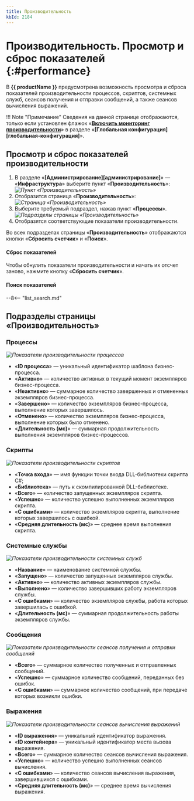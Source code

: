 ```yaml
---
title: Производительность
kbId: 2184
---
```

# Производительность. Просмотр и сброс показателей {:#performance}

В **{{ productName }}** предусмотрена возможность просмотра и сброса показателей производительности процессов, скриптов, системных служб, сеансов получения и отправки сообщений, а также сеансов вычисления выражений.

!!! Note "Примечание"
    Сведения на данной странице отображаются, только если установлен флажок «**[Включить мониторинг производительности](global_configuration.md#включить-мониторинг-производительности)**» в разделе «**[Глобальная конфигурация][глобальная-конфигурация]**».


## Просмотр и сброс показателей производительности

1. В разделе «**[Администрирование][администрирование]**» — «**Инфраструктура**» выберите пункт «**Производительность**»:
*![Пункт «Производительность»](performance.png)*
2. Отобразится страница «**Производительность**»:
*![Страница «Производительность»](performance_page.png)*
3. Выберите требуемый подраздел, нажав пункт «**Процессы**».
*![Подразделы страницы «Производительность»](performance_view_selection.png)*
4. Отобразятся соответствующие показатели производительности.

Во всех подразделах страницы «**Производительность**» отображаются кнопки «**Сбросить счетчик**» и «**Поиск**».

#### Сброс показателей

Чтобы обнулить показатели производительности и начать их отсчет заново, нажмите кнопку «**Сбросить счетчик**».

#### Поиск показателей

--8<-- "list_search.md"

## Подразделы страницы «Производительность»

### Процессы

*![Показатели производительности процессов](performance_processes.png)*

* «**ID процесса**» — уникальный идентификатор шаблона бизнес-процесса.
* «**Активно**» — количество активных в текущий момент экземпляров бизнес-процесса.
* «**Неактивно**» — суммарное количество завершенных и отмененных экземпляров бизнес-процесса.
* «**Завершено**» — количество экземпляров бизнес-процесса, выполнение которых завершилось.
* «**Отменено**» — количество экземпляров бизнес-процесса, выполнение которых было отменено.
* «**Длительность (мс)**» — суммарная продолжительность выполнения экземпляров бизнес-процессов.

### Скрипты

*![Показатели производительности скриптов](performance_scripts.png)*

* «**Точка входа**» — имя функции точки входа DLL-библиотеки скрипта C#;
* «**Библиотека**» — путь к скомпилированной DLL-библиотеке.
* «**Всего**» — количество запущенных экземпляров скрипта.
* «**Успешно**» — количество успешно выполненных экземпляров скрипта.
* «**С ошибками**» — количество экземпляров скрипта, выполнение которых завершилось с ошибкой.
* «**Средняя длительность (мс)**» — среднее время выполнения скрипта.

### Системные службы

*![Показатели производительности системных служб](performance_system_services.png)*

* «**Название**» — наименование системной службы.
* «**Запущено**» — количество запущенных экземпляров службы.
* «**Активно**» — количество активных экземпляров службы.
* «**Выполнено**» — количество завершивших работу экземпляров службы.
* «**С ошибками**» — количество экземпляров службы, работа которых завершилась с ошибкой.
* «**Длительность (мс)**» — суммарная продолжительность работы экземпляров службы.

### Сообщения

*![Показатели производительности сеансов получения и отправки сообщений](performance_messages.png)*

* «**Всего**» — суммарное количество полученных и отправленных сообщений.
* «**Успешно**» — суммарное количество сообщений, переданных без ошибок.
* «**С ошибками**» —  суммарное количество сообщений, при передаче которых возникли ошибки.

### Выражения

*![Показатели производительности сеансов вычисления выражений](performance_expressions.png)*

* «**ID выражения**» — уникальный идентификатор выражения.
* «**ID контейнера**» — уникальный идентификатор места вызова выражения.
* «**Всего**» — суммарное количество сеансов вычисления выражения.
* «**Успешно**» — количество успешно выполненных сеансов вычисления.
* «**С ошибками**» — количество сеансов вычисления выражения, завершившихся с ошибками.
* «**Средняя длительность (мс)**» — среднее время вычисления выражения.
